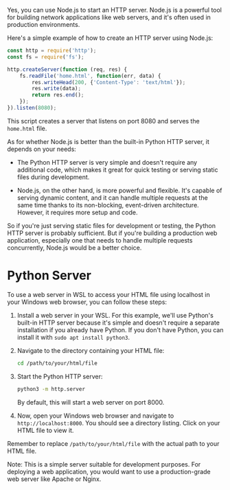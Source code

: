 Yes, you can use Node.js to start an HTTP server. Node.js is a powerful tool for building network applications like web servers, and it's often used in production environments.

Here's a simple example of how to create an HTTP server using Node.js:

```javascript
const http = require('http');
const fs = require('fs');

http.createServer(function (req, res) {
    fs.readFile('home.html', function(err, data) {
        res.writeHead(200, {'Content-Type': 'text/html'});
        res.write(data);
        return res.end();
    });
}).listen(8080);
```

This script creates a server that listens on port 8080 and serves the `home.html` file.

As for whether Node.js is better than the built-in Python HTTP server, it depends on your needs:

- The Python HTTP server is very simple and doesn't require any additional code, which makes it great for quick testing or serving static files during development.

- Node.js, on the other hand, is more powerful and flexible. It's capable of serving dynamic content, and it can handle multiple requests at the same time thanks to its non-blocking, event-driven architecture. However, it requires more setup and code.

So if you're just serving static files for development or testing, the Python HTTP server is probably sufficient. But if you're building a production web application, especially one that needs to handle multiple requests concurrently, Node.js would be a better choice.


# Python Server
 To use a web server in WSL to access your HTML file using localhost in your Windows web browser, you can follow these steps:

1. Install a web server in your WSL. For this example, we'll use Python's built-in HTTP server because it's simple and doesn't require a separate installation if you already have Python. If you don't have Python, you can install it with `sudo apt install python3`.

2. Navigate to the directory containing your HTML file:

    ```bash
    cd /path/to/your/html/file
    ```

3. Start the Python HTTP server:

    ```bash
    python3 -m http.server
    ```

    By default, this will start a web server on port 8000.

4. Now, open your Windows web browser and navigate to `http://localhost:8000`. You should see a directory listing. Click on your HTML file to view it.

Remember to replace `/path/to/your/html/file` with the actual path to your HTML file.

Note: This is a simple server suitable for development purposes. For deploying a web application, you would want to use a production-grade web server like Apache or Nginx.